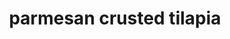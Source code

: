 ---
servings: 4 servings
notes:
directions: |-
  * Preheat oven to 400°. on a plate or shallow baking dish, toss tilapia in lemon juice. on a second plate, whisk together bread crumbs, parmesan, and parsley and season with salt. coat tilapia in bread crumbs and transfer to a baking dish.
  * Scatter garlic over fillets, sprinkle with red pepper flakes, and drizzle with olive oil.
  * Bake until tilapia flakes with a fork, 10 to 12 minutes.
  * Squeeze with lemon and serve over rice with lemon wedges
ingredients: |-
  * 4 tilapia fillets
  * 1/4 c. lemon juice, plus more lemon wedges for serving
  * 1 c. italian bread crumbs
  * 1 c. freshly grated parmesan
  * 1/4 c. chopped fresh parsley
  * kosher salt
  * 4 cloves garlic, minced
  * pinch of crushed red pepper flakes
  * extra-virgin olive oil, for drizzling
  * cooked jasmine rice, for serving
rating: 5
ease: easy
category: main course
href: 'https://www.delish.com/cooking/recipe-ideas/recipes/a49431/parmesan-crusted-tilapia-recipe/'
totalTime: 20 mins
cookTime: 15 mins
prepTime: 5 mins
title: parmesan crusted tilapia
path: /parmesan-crusted-tilapia
---